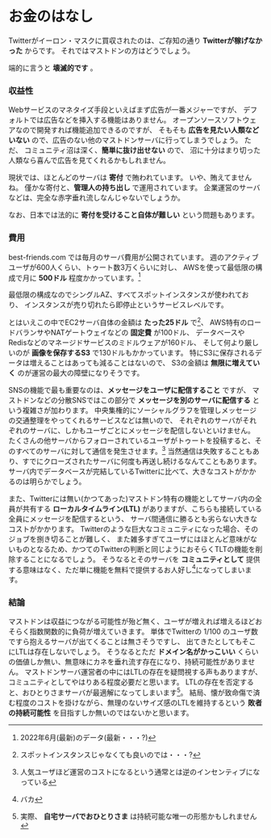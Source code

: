 # お金のはなし

Twitterがイーロン・マスクに買収されたのは、ご存知の通り **Twitterが稼げなかった** からです。
それではマストドンの方はどうでしょう。

端的に言うと **壊滅的です** 。

### 収益性

Webサービスのマネタイズ手段といえばまず広告が一番メジャーですが、
デフォルトでは広告などを挿入する機能はありません。
オープンソースソフトウェアなので開発すれば機能追加できるのですが、
そもそも **広告を見たい人類などいない** ので、広告のない他のマストドンサーバに行ってしまうでしょう。
ただ、 コミュニティ沼は深く、**簡単に抜け出せない** ので、
沼に十分はまり切った人類なら喜んで広告を見てくれるかもしれません。

現状では、ほとんどのサーバは **寄付** で賄われています。
いや、賄えてませんね。
僅かな寄付と、**管理人の持ち出し** で運用されています。
企業運営のサーバなどは、完全な赤字垂れ流しなんじゃないでしょうか。

なお、日本では法的に **寄付を受けること自体が難しい** という問題もあります。

### 費用

best-friends.com では毎月のサーバ費用が公開されています。
週のアクティブユーザが600人くらい、トゥート数3万くらいに対し、
AWSを使って最低限の構成で月に **500ドル** 程度かかっています。[^1]

[^1]: 2022年6月(最新)のデータ(最新・・・?)

最低限の構成なのでシングルAZ、すべてスポットインスタンスが使われており、
インスタンスが売り切れたら即停止というサービスレベルです。

とはいえこの中でEC2サーバ自体の金額は **たった25ドル** で[^2]、
AWS特有のロードバランサやNATゲートウェイなどの **固定費** が100ドル、
データベースやRedisなどのマネージドサービスのミドルウェアが160ドル、
そして何より厳しいのが **画像を保存するS3** で130ドルもかかっています。
特にS3に保存されるデータは増えることはあっても減ることはないので、
S3の金額は **無限に増えていく** のが運営の最大の障壁になりそうです。

[^2]: スポットインスタンスじゃなくても良いのでは・・・?

SNSの機能で最も重要なのは、**メッセージをユーザに配信すること** ですが、
マストドンなどの分散SNSではこの部分で **メッセージを別のサーバに配信する** という複雑さが加わります。
中央集権的にソーシャルグラフを管理しメッセージの交通整理をやってくれるサービスなどは無いので、
それぞれのサーバがそれぞれのサーバに、しかもユーザごとにメッセージを配信しないといけません。
たくさんの他サーバからフォローされているユーザがトゥートを投稿すると、そのすべてのサーバに対して通信を発生させます。[^3]
当然通信は失敗することもあり、すでにクローズされたサーバに何度も再送し続けるなんてこともあります。
サーバ内でデータベースが完結しているTwitterに比べて、大きなコストがかかるのは明らかでしょう。

[^3]: 人気ユーザほど運営のコストになるという通常とは逆のインセンティブになっている

また、Twitterには無い(かつてあった)マストドン特有の機能としてサーバ内の全員が共有する **ローカルタイムライン(LTL)** がありますが、こちらも接続している全員にメッセージを配信するという、
サーバ間通信に勝るとも劣らない大きなコストがかかります。
Twitterのような巨大なコミュニティになった場合、そのジョブを捌き切ることが難しく、
また雑多すぎてユーザにはほとんど意味がないものとなるため、かつてのTwitterの判断と同じようにおそらくTLTの機能を削除することになるでしょう。
そうなるとそのサーバを **コミュニティとして** 提供する意味はなく、ただ単に機能を無料で提供するお人好し[^4]になってしまいます。

[^4]: バカ

### 結論

マストドンは収益につながる可能性が殆ど無く、ユーザが増えれば増えるほどおそらく指数関数的に負荷が増えていきます。
単体でTwitterの 1/100 のユーザ数ですら抱えるサーバが出てくることは無さそうですし、
出てきたとしてもそこにLTLは存在しないでしょう。
そうなるとただ **ドメイン名がかっこいい** くらいの価値しか無い、無意味にカネを垂れ流す存在になり、持続可能性がありません。
マストドンサーバ運営者の中にはLTLの存在を疑問視する声もありますが、コミュニティとしてやはりある程度必要だと思います。
LTLの存在を否定すると、おひとりさまサーバが最適解になってしまいます[^5]。
結局、懐が致命傷で済む程度のコストを掛けながら、無理のないサイズ感のLTLを維持するという **敗者の持続可能性** を目指すしか無いのではないかと思います。

[^5]: 実際、 **自宅サーバでおひとりさま** は持続可能な唯一の形態かもしれません
